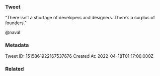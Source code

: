 ### Tweet
"There isn’t a shortage of developers and designers. There’s a surplus of founders."

@naval

### Metadata
Tweet ID: 1515861922167537676
Created At: 2022-04-18T01:17:00.000Z

### Related

